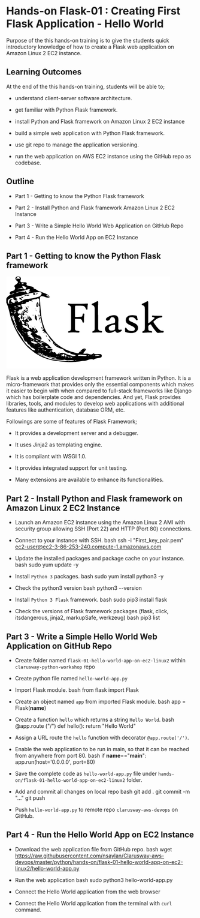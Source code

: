 # Hands-on Flask-01 : Creating First Flask Application - Hello World

Purpose of the this hands-on training is to give the students quick introductory knowledge of how to create a Flask web application on Amazon Linux 2 EC2 instance. 

## Learning Outcomes

At the end of the this hands-on training, students will be able to;

- understand client-server software architecture.

- get familiar with Python Flask framework.

- install Python and Flask framework on Amazon Linux 2 EC2 instance

- build a simple web application with Python Flask framework.

- use git repo to manage the application versioning.

- run the web application on AWS EC2 instance using the GitHub repo as codebase.

## Outline

- Part 1 - Getting to know the Python Flask framework

- Part 2 - Install Python and Flask framework Amazon Linux 2 EC2 Instance 

- Part 3 - Write a Simple Hello World Web Application on GitHub Repo

- Part 4 - Run the Hello World App on EC2 Instance


## Part 1 - Getting to know the Python Flask framework

![Flask](./flask.png)

Flask is a web application development framework written in Python. It is a micro-framework that provides only the essential components which makes it easier to begin with when compared to full-stack frameworks like Django which has boilerplate code and dependencies.
And yet, Flask provides libraries, tools, and modules to develop web applications with additional features like authentication, database ORM, etc. 

Followings are some of features of Flask Framework;

- It provides a development server and a debugger.

- It uses Jinja2 as templating engine.

- It is compliant with WSGI 1.0.

- It provides integrated support for unit testing.

- Many extensions are available to enhance its functionalities.

## Part 2 - Install Python and Flask framework on Amazon Linux 2 EC2 Instance 

- Launch an Amazon EC2 instance using the Amazon Linux 2 AMI with security group allowing SSH (Port 22) and HTTP (Port 80) connections.

- Connect to your instance with SSH.
bash
ssh -i "First_key_pair.pem" ec2-user@ec2-3-86-253-240.compute-1.amazonaws.com

- Update the installed packages and package cache on your instance.
bash
sudo yum update -y

- Install `Python 3` packages.
bash
sudo yum install python3 -y

- Check the python3 version
bash
python3 --version

- Install `Python 3 Flask` framework.
bash
sudo pip3 install flask

- Check the versions of Flask framework packages (flask, click, itsdangerous, jinja2, markupSafe, werkzeug)
bash
pip3 list
## Part 3 - Write a Simple Hello World Web Application on GitHub Repo

- Create folder named `flask-01-hello-world-app-on-ec2-linux2` within `clarusway-python-workshop` repo

- Create python file named `hello-world-app.py`

- Import Flask module.
bash
from flask import Flask

- Create an object named `app` from imported Flask module.
bash
app = Flask(__name__)

- Create a function `hello` which returns a string `Hello World`.
bash
@app.route ("/")
def hello():
    return "Hello World"

- Assign a URL route the `hello` function with decorator `@app.route('/')`.

- Enable the web application to be run in main, so that it can be reached from anywhere from port 80.
bash
if __name__=="__main__":
    app.run(host='0.0.0.0', port=80)

- Save the complete code as `hello-world-app.py` file under `hands-on/flask-01-hello-world-app-on-ec2-linux2` folder.

- Add and commit all changes on local repo
bash
git add .
git commit -m "..."
git push

- Push `hello-world-app.py` to remote repo `clarusway-aws-devops` on GitHub.

## Part 4 - Run the Hello World App on EC2 Instance

- Download the web application file from GitHub repo.
bash
wget https://raw.githubusercontent.com/nsaylan/Clarusway-aws-devops/master/python/hands-on/flask-01-hello-world-app-on-ec2-linux2/hello-world-app.py

- Run the web application
bash
sudo python3 hello-world-app.py

- Connect the Hello World application from the web browser

- Connect the Hello World application from the terminal with `curl` command.

